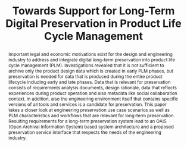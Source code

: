 ---
abstract: Important legal and economic motivations exist for the design and engineering
  industry to address and integrate digital long-term preservation into product life
  cycle management (PLM). Investigations revealed that it is not sufficient to archive
  only the product design data which is created in early PLM phases, but preservation
  is needed for data that is produced during the entire product lifecycle including
  early and late phases. Data that is relevant for preservation consists of requirements
  analysis documents, design rationale, data that reflects experiences during product
  operation and also metadata like social collaboration context. In addition, also
  the engineering environment itself that contains specific versions of all tools
  and services is a candidate for preservation. This paper takes a closer look at
  engineering preservation use case scenarios as well as PLM characteristics and workflows
  that are relevant for long-term preservation. Resulting requirements for a long-term
  preservation system lead to an OAIS (Open Archival Information System) based system
  architecture and a proposed preservation service interface that respects the needs
  of the engineering industry.
creators:
- Wilkes, Wolfgang
- Hundsdörfer, Andreas
- Brunsmann, Jörg
- Hemmje, Matthias
- Heutelbeck, Dominic
- Heidbrink, Hans-Ulrich
date: null
document_url: https://services.phaidra.univie.ac.at/api/object/o:294018/download
grand_parent: iPRES
institutions: []
keywords:
- san francisco
landing_page_url: https://phaidra.univie.ac.at/o:294018
language: eng
layout: publication
license: CC BY-SA 3.0 AT
notes_url: null
parent: iPRES 2009
presentation_url: null
publication_type: paper
size: 788850
source_name: iPRES
title: Towards Support for Long-Term Digital Preservation in Product Life Cycle Management
year: 2009
---